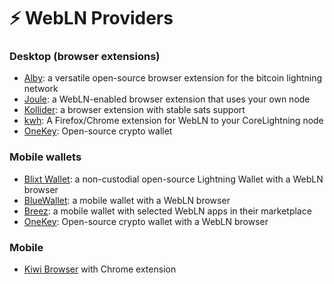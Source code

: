 # ⚡ WebLN Providers

### Desktop (browser extensions)

* [Alby](https://getalby.com/): a versatile open-source browser extension for the bitcoin lightning network&#x20;
* [Joule](https://lightningjoule.com/): a WebLN-enabled browser extension that uses your own node
* [Kollider](https://kollider.xyz/): a browser extension with stable sats support&#x20;
* [kwh](https://github.com/fiatjaf/kwh/): A Firefox/Chrome extension for WebLN to your CoreLightning node&#x20;
* [OneKey](https://onekey.so/): Open-source crypto wallet

### Mobile wallets

* [Blixt Wallet](https://blixtwallet.github.io/): a non-custodial open-source Lightning Wallet with a WebLN browser
* [BlueWallet](https://bluewallet.io/): a mobile wallet with a WebLN browser&#x20;
* [Breez](https://breez.technology/): a mobile wallet with selected WebLN apps in their marketplace
* [OneKey](https://onekey.so/): Open-source crypto wallet with a WebLN browser

### Mobile&#x20;

* [Kiwi Browser](https://kiwibrowser.com/) with Chrome extension
